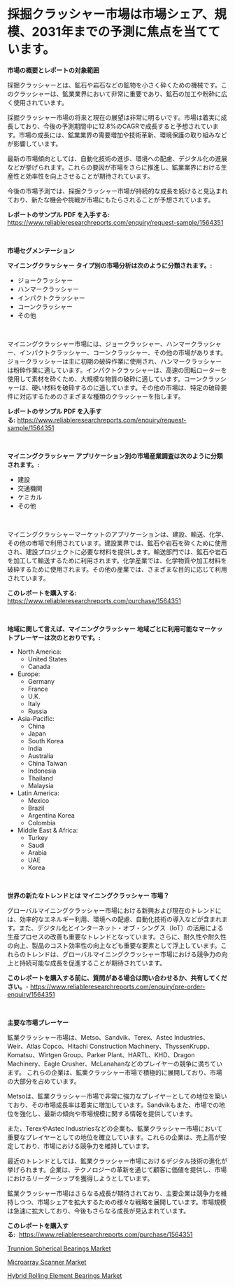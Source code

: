 <p><h1>採掘クラッシャー市場は市場シェア、規模、2031年までの予測に焦点を当てています。</h1></p><p><strong>市場の概要とレポートの対象範囲</strong></p>
<p><p>採掘クラッシャーとは、鉱石や岩石などの鉱物を小さく砕くための機械です。このクラッシャーは、鉱業業界において非常に重要であり、鉱石の加工や粉砕に広く使用されています。</p><p>採掘クラッシャー市場の将来と現在の展望は非常に明るいです。市場は着実に成長しており、今後の予測期間中に12.8%のCAGRで成長すると予想されています。市場の成長には、鉱業業界の需要増加や技術革新、環境保護の取り組みなどが影響しています。</p><p>最新の市場傾向としては、自動化技術の進歩、環境への配慮、デジタル化の進展などが挙げられます。これらの要因が市場をさらに推進し、鉱業業界における生産性と効率性を向上させることが期待されています。</p><p>今後の市場予測では、採掘クラッシャー市場が持続的な成長を続けると見込まれており、新たな機会や挑戦が市場にもたらされることが予想されています。</p></p>
<p><strong>レポートのサンプル PDF を入手する:</strong> <a href="https://www.reliableresearchreports.com/enquiry/request-sample/1564351">https://www.reliableresearchreports.com/enquiry/request-sample/1564351</a></p>
<p>&nbsp;</p>
<p><strong>市場セグメンテーション</strong></p>
<p><strong>マイニングクラッシャー タイプ別の市場分析は次のように分類されます。:</strong></p>
<p><ul><li>ジョークラッシャー</li><li>ハンマークラッシャー</li><li>インパクトクラッシャー</li><li>コーンクラッシャー</li><li>その他</li></ul></p>
<p>&nbsp;</p>
<p><p>マイニングクラッシャー市場には、ジョークラッシャー、ハンマークラッシャー、インパクトクラッシャー、コーンクラッシャー、その他の市場があります。ジョークラッシャーは主に初期の破砕作業に使用され、ハンマークラッシャーは粉砕作業に適しています。インパクトクラッシャーは、高速の回転ローターを使用して素材を砕くため、大規模な物質の破砕に適しています。コーンクラッシャーは、硬い材料を破砕するのに適しています。その他の市場は、特定の破砕要件に対応するためのさまざまな種類のクラッシャーを指します。</p></p>
<p><strong>レポートのサンプル PDF を入手する:</strong>&nbsp;<a href="https://www.reliableresearchreports.com/enquiry/request-sample/1564351">https://www.reliableresearchreports.com/enquiry/request-sample/1564351</a></p>
<p>&nbsp;</p>
<p><strong> マイニングクラッシャー アプリケーション別の市場産業調査は次のように分類されます。:</strong></p>
<p><ul><li>建設</li><li>交通機関</li><li>ケミカル</li><li>その他</li></ul></p>
<p>&nbsp;</p>
<p><p>マイニングクラッシャーマーケットのアプリケーションは、建設、輸送、化学、その他の市場で利用されています。建設業界では、鉱石や岩石を砕くために使用され、建設プロジェクトに必要な材料を提供します。輸送部門では、鉱石や岩石を加工して輸送するために利用されます。化学産業では、化学物質や加工材料を破砕するために使用されます。その他の産業では、さまざまな目的に応じて利用されています。</p></p>
<p><strong>このレポートを購入する:</strong>&nbsp; <a href="https://www.reliableresearchreports.com/purchase/1564351">https://www.reliableresearchreports.com/purchase/1564351</a></p>
<p>&nbsp;</p>
<p><strong>地域に関して言えば、マイニングクラッシャー 地域ごとに利用可能なマーケットプレーヤーは次のとおりです。:</strong></p>
<p><ul>
    <li>
        North America:
        <ul>
            <li>United States</li>
            <li>Canada</li>
        </ul>
    </li>
    <li>
        Europe:
        <ul>
            <li>Germany</li>
            <li>France</li>
            <li>U.K.</li>
            <li>Italy</li>
            <li>Russia</li>
        </ul>
    </li>
    <li>
        Asia-Pacific:
        <ul>
            <li>China</li>
            <li>Japan</li>
            <li>South Korea</li>
            <li>India</li>
            <li>Australia</li>
            <li>China Taiwan</li>
            <li>Indonesia</li>
            <li>Thailand</li>
            <li>Malaysia</li>
        </ul>
    </li>
    <li>
        Latin America:
        <ul>
            <li>Mexico</li>
            <li>Brazil</li>
            <li>Argentina Korea</li>
            <li>Colombia</li>
        </ul>
    </li>
    <li>
        Middle East & Africa:
        <ul>
            <li>Turkey</li>
            <li>Saudi</li>
            <li>Arabia</li>
            <li>UAE</li>
            <li>Korea</li>
        </ul>
    </li>
    </ul></p>
<p>&nbsp;</p>
<p><strong>世界の新たなトレンドとは マイニングクラッシャー 市場？</strong></p>
<p><p>グローバルマイニングクラッシャー市場における新興および現在のトレンドには、効率的なエネルギー利用、環境への配慮、自動化技術の導入などが含まれます。また、デジタル化とインターネット・オブ・シングス（IoT）の活用による生産プロセスの改善も重要なトレンドとなっています。さらに、耐久性や耐久性の向上、製品のコスト効率性の向上なども重要な要素として浮上しています。これらのトレンドは、グローバルマイニングクラッシャー市場における競争力の向上と持続可能な成長を促進することが期待されています。</p></p>
<p><strong>このレポートを購入する前に、質問がある場合は問い合わせるか、共有してください。</strong>- <a href="https://www.reliableresearchreports.com/enquiry/pre-order-enquiry/1564351">https://www.reliableresearchreports.com/enquiry/pre-order-enquiry/1564351</a></p>
<p>&nbsp;</p>
<p><strong>主要な市場プレーヤー</strong></p>
<p><p>鉱業クラッシャー市場は、Metso、Sandvik、Terex、Astec Industries、Weir、Atlas Copco、Hitachi Construction Machinery、ThyssenKrupp、Komatsu、Wirtgen Group、Parker Plant、HARTL、KHD、Dragon Machinery、Eagle Crusher、McLanahanなどのプレイヤーの競争に満ちています。 これらの企業は、鉱業クラッシャー市場で積極的に展開しており、市場の大部分を占めています。</p><p>Metsoは、鉱業クラッシャー市場で非常に強力なプレイヤーとしての地位を築いており、その市場成長率は着実に増加しています。Sandvikもまた、市場での地位を強化し、最新の傾向や市場規模に関する情報を提供しています。</p><p>また、TerexやAstec Industriesなどの企業も、鉱業クラッシャー市場において重要なプレイヤーとしての地位を確立しています。これらの企業は、売上高が安定しており、市場における競争力を維持しています。</p><p>最近のトレンドとしては、鉱業クラッシャー市場におけるデジタル技術の進化が挙げられます。企業は、テクノロジーの革新を通じて顧客に価値を提供し、市場におけるリーダーシップを獲得しようとしています。</p><p>鉱業クラッシャー市場はさらなる成長が期待されており、主要企業は競争力を維持しつつ、市場シェアを拡大するための様々な戦略を展開しています。市場規模は急速に拡大しており、今後もさらなる成長が見込まれています。</p></p>
<p><strong>このレポートを購入する:</strong>&nbsp;&nbsp;<a href="https://www.reliableresearchreports.com/purchase/1564351">https://www.reliableresearchreports.com/purchase/1564351</a></p>
<p><p><a href="https://bubble-tree-ea4.notion.site/Trunnion-Spherical-Bearings-Market-Share-Market-New-Trends-Analysis-Report-By-Type-By-Application-d9d0eed87ce74ec7a03c155d521b4ee5">Trunnion Spherical Bearings Market</a></p><p><a href="https://view.publitas.com/reportprime-1/microarray-scanner-market-research-report-reveals-the-latest-trends-and-opportunities-of-this-market-for-period-from-2024-2031/">Microarray Scanner Market</a></p><p><a href="https://rainy-horn-d69.notion.site/Hybrid-Rolling-Element-Bearings-Market-Provides-a-Comprehensive-Analysis-Including-a-Macro-Overview--5f82a104192745409b85fc8e80d65424">Hybrid Rolling Element Bearings Market</a></p></p>